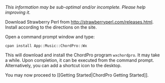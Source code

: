 _This information may be sub-optimal and/or incomplete. Please help improving it._

Download Strawberry Perl from <http://strawberryperl.com/releases.html>.
Install according to the directions on the site.

Open a command prompt window and type:

`cpan install App::Music::ChordPro::Wx`

This will download and install the ChordPro program `wxchordpro`. It may take a while. Upon completion, it can be executed from the command prompt. Alternatively, you can add a shortcut icon to the desktop.

You may now proceed to [[Getting Started|ChordPro Getting Started]].